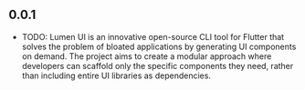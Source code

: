 ## 0.0.1

* TODO: Lumen UI is an innovative open-source CLI tool for Flutter that solves the problem of bloated applications by generating UI components on demand. The project aims to create a modular approach where developers can scaffold only the specific components they need, rather than including entire UI libraries as dependencies.
